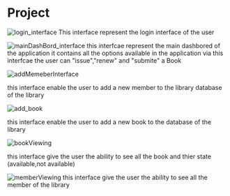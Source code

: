 # Project
![login_interface](https://user-images.githubusercontent.com/98287762/215113226-7127fd3b-5220-4ab5-b0fd-7c9e7cab9a8b.png)
This interface represent the login interface of the user



![mainDashBord_interface](https://user-images.githubusercontent.com/98287762/215113703-81334a37-82d3-48c3-ac1a-a3cd808b3a3e.png)
this interfcae represent the main dashbored of the application it contains all the options available in the application via this interfcae the user can "issue","renew" and "submite" a Book 


![addMemeberInterface](https://user-images.githubusercontent.com/98287762/215114177-0892d483-fb6d-434c-ad83-defcfb610b7d.png)


this interface enable the user to add a new member to the library database of the library

![add_book](https://user-images.githubusercontent.com/98287762/215115444-a63c166a-4b1c-4db4-b955-00d7a5ad42c8.png)

this interface enable the user to add a new book to the database of the library


![bookViewing](https://user-images.githubusercontent.com/98287762/215115915-404dc096-c267-4e04-8127-30ee8d75d478.png)

this interface give the user the ability to see all the book and thier state (available,not available)



![memberViewing](https://user-images.githubusercontent.com/98287762/215116229-0a42cdbc-07d3-4f39-9025-68581c887d42.png)
 this interface give the user the ability to see all the member of the library  
